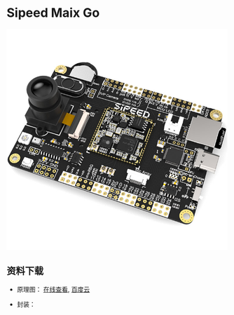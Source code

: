 Sipeed Maix Go
====



![Go](../../assets/Go.jpg)


## 资料下载

* 原理图： [在线查看](../../assets/pdf/maix_go.pdf),  [百度云](https://pan.baidu.com/s/1U7f5NGs1dlC7srLRpb9ykA)

* 封装：



